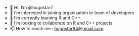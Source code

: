 - 👋 Hi, I’m @hugostar7
- 👀 I’m interested in joining organization or team of developers
- 🌱 I’m currently learning R and C++.
- 💞️ I’m looking to collaborate on R and C++ projects
- 📫 How to reach me : hugostar84@gmail.com

<!---
hugostar7/hugostar7 is a ✨ special ✨ repository because its `README.md` (this file) appears on your GitHub profile.
You can click the Preview link to take a look at your changes.
--->
